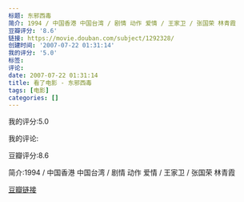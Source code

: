 ```yaml
---
标题: 东邪西毒
简介: 1994 / 中国香港 中国台湾 / 剧情 动作 爱情 / 王家卫 / 张国荣 林青霞
豆瓣评分: '8.6'
链接: https://movie.douban.com/subject/1292328/
创建时间: '2007-07-22 01:31:14'
我的评分: '5.0'
标签:
评论:
date: 2007-07-22 01:31:14
title: 看了电影 - 东邪西毒
tags: [电影]
categories: []
---
```


我的评分:5.0

我的评论:

豆瓣评分:8.6

简介:1994 / 中国香港 中国台湾 / 剧情 动作 爱情 / 王家卫 / 张国荣 林青霞

[豆瓣链接](https://movie.douban.com/subject/1292328/)


